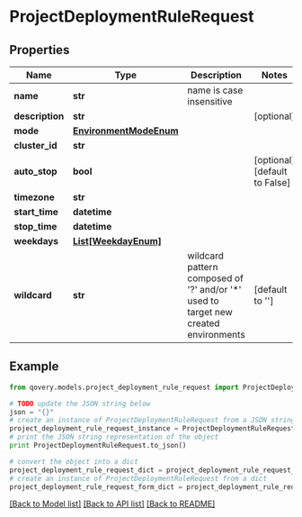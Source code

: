 # ProjectDeploymentRuleRequest


## Properties
Name | Type | Description | Notes
------------ | ------------- | ------------- | -------------
**name** | **str** | name is case insensitive | 
**description** | **str** |  | [optional] 
**mode** | [**EnvironmentModeEnum**](EnvironmentModeEnum.md) |  | 
**cluster_id** | **str** |  | 
**auto_stop** | **bool** |  | [optional] [default to False]
**timezone** | **str** |  | 
**start_time** | **datetime** |  | 
**stop_time** | **datetime** |  | 
**weekdays** | [**List[WeekdayEnum]**](WeekdayEnum.md) |  | 
**wildcard** | **str** | wildcard pattern composed of &#39;?&#39; and/or &#39;*&#39; used to target new created environments | [default to '']

## Example

```python
from qovery.models.project_deployment_rule_request import ProjectDeploymentRuleRequest

# TODO update the JSON string below
json = "{}"
# create an instance of ProjectDeploymentRuleRequest from a JSON string
project_deployment_rule_request_instance = ProjectDeploymentRuleRequest.from_json(json)
# print the JSON string representation of the object
print ProjectDeploymentRuleRequest.to_json()

# convert the object into a dict
project_deployment_rule_request_dict = project_deployment_rule_request_instance.to_dict()
# create an instance of ProjectDeploymentRuleRequest from a dict
project_deployment_rule_request_form_dict = project_deployment_rule_request.from_dict(project_deployment_rule_request_dict)
```
[[Back to Model list]](../README.md#documentation-for-models) [[Back to API list]](../README.md#documentation-for-api-endpoints) [[Back to README]](../README.md)


